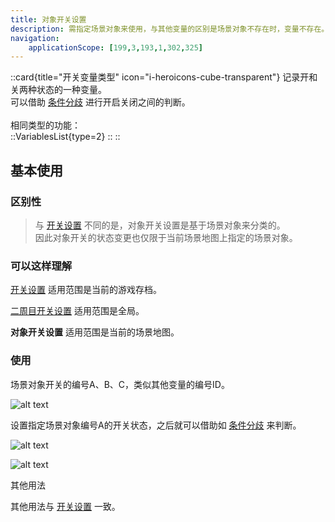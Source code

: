 ```yaml
---
title: 对象开关设置
description: 需指定场景对象来使用，与其他变量的区别是场景对象不存在时，变量不存在。
navigation:
    applicationScope: [199,3,193,1,302,325]
---
```


::card{title="开关变量类型" icon="i-heroicons-cube-transparent"}
记录开和关两种状态的一种变量。<br>
可以借助 [条件分歧](../logic/conditionalbranch) 进行开启关闭之间的判断。<br><br>
相同类型的功能：<br>
  ::VariablesList{type=2}
  ::
::

## 基本使用

### 区别性

> 与 [开关设置](./switchs.md) 不同的是，对象开关设置是基于场景对象来分类的。<br>
> 因此对象开关的状态变更也仅限于当前场景地图上指定的场景对象。

### 可以这样理解

[开关设置](./switchs) 适用范围是当前的游戏存档。

[二周目开关设置](./ngswitchs) 适用范围是全局。

**对象开关设置** 适用范围是当前的场景地图。

### 使用

场景对象开关的编号A、B、C，类似其他变量的编号ID。

![alt text](https://cdn.gcw.wiki.wiki/gcw/image/zh_hans/commands/gameprogress/objectswitchs/image.png)

设置指定场景对象编号A的开关状态，之后就可以借助如 [条件分歧](../logic/conditionalbranch) 来判断。

![alt text](https://cdn.gcw.wiki.wiki/gcw/image/zh_hans/commands/gameprogress/objectswitchs/image-1.png)

![alt text](https://cdn.gcw.wiki.wiki/gcw/image/zh_hans/commands/gameprogress/objectswitchs/image-2.png)

其他用法

其他用法与 [开关设置](./switchs) 一致。
